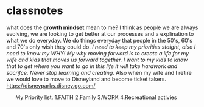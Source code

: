 # classnotes
what does the **growth mindset** mean to me? I think as people we are always evolving, we are looking to get better at our processes and a explination to what we do everyday. We do things everyday that people in the 50's, 60's and 70's only wish they could do.
_I need to keep my priorities staight, also I need to know my WHY! My why moving forward is to create a life for my wife and kids that moves us forward together. I want to my kids to know that to get where you want to go in this life it will take hardwork and sacrifce.
Never stop learning and creating._ Also when my wife and I retire we would love to move to Disneyland and become ticket takers.
<https://disneyparks.disney.go.com/>
<ol>
  My Priority list.
1.FAITH
2.Family
3.WORK
4.Recreational activies <ol/>



